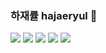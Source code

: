 ### 하재률 hajaeryul 👋

<img src="https://img.shields.io/badge/CSS3-1572B6?style=for-the-badget&logo=CSS3&logoColor=white">
<img src="https://img.shields.io/badge/HTML5-E34F26?style=for-the-badget&logo=HTML5&logoColor=white">
<img src="https://img.shields.io/badge/JavaScript-F7DF1E?style=for-the-badget&logo=JavaScript&logoColor=white"/>

<img src="https://img.shields.io/badge/JAVA-006600?style=for-the-badge&logoColor=white">
<img src="https://img.shields.io/badge/Spring Boot-6DB33F?style=for-the-badget&logo=Spring Boot&logoColor=white">

<!--
**hajaeryul/hajaeryul** is a ✨ _special_ ✨ repository because its `README.md` (this file) appears on your GitHub profile.

Here are some ideas to get you started:

- 🔭 I’m currently working on ...
- 🌱 I’m currently learning ...
- 👯 I’m looking to collaborate on ...
- 🤔 I’m looking for help with ...
- 💬 Ask me about ...
- 📫 How to reach me: ...
- 😄 Pronouns: ...
- ⚡ Fun fact: ...
-->
